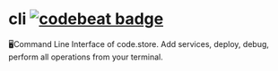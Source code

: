 # cli [![codebeat badge](https://codebeat.co/badges/0404f19c-2495-4c7e-bd33-a9398192f90b)](https://codebeat.co/a/amurauskas/projects/github-com-code-store-marketplace-cli-master)

🖥Command Line Interface of code.store. Add services, deploy, debug, perform all operations from your terminal.
